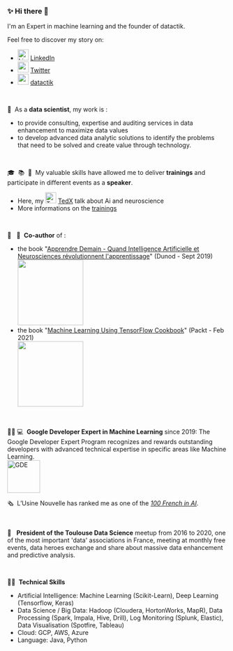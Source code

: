 ### ✨ Hi there 👋

I'm an Expert in machine learning and the founder of datactik.

Feel free to discover my story on:
- <img src="https://growthzonesitesprod.azureedge.net/wp-content/uploads/sites/1805/2020/12/LinkedIn-Icon--300x300.png" alt="LinkedIn" width="25" height="25" /> [LinkedIn](https://www.linkedin.com/in/alexia-audevart-450b8a1/)
- <img src="https://www.soroptimistinternational.org/wp-content/uploads/2020/03/251-2517877_tweet-twitter-icon-icon-chirrup-icon-icon-twitter-png-format-twitter-logo.jpg" height="25" /> [Twitter](https://twitter.com/aaudevart)
- <img src="https://www.datactik.com/favicon.ico" width="25" height="25" /> [datactik](https://www.datactik.com)

<br/>

🚀&nbsp;  As a **data scientist**, my work is :
- to provide consulting, expertise and auditing services in data enhancement to maximize data values 
- to develop advanced data analytic solutions to identify the problems that need to be solved and create value through technology.

<br/>

🎓&nbsp; 📚&nbsp;  🎤&nbsp;  My valuable skills have allowed me to deliver **trainings** and participate in different events as a **speaker**.
- Here, my <img src="https://www.tedxnarbonne.fr/wp-content/uploads/2019/10/LOGO-TED-CARRE.png" alt="TedX" width="25" height="25" /> [TedX](https://www.youtube.com/watch?v=TXt6cyogwEY&ab_channel=TEDxTalks) talk about Ai and neuroscience 
- More informations on the [trainings](https://www.datactik.com/?lang=en)

<br/>

🤖 &nbsp; 🧠&nbsp;  **Co-author** of :
- the book "[Apprendre Demain - Quand Intelligence Artificielle et Neurosciences révolutionnent l'apprentissage](www.apprendre-demain.fr)" (Dunod - Sept 2019)
<br> <img src="https://www.datactik.com/images/book-cover.png" width="150"/>
- the book "[Machine Learning Using TensorFlow Cookbook](https://www.packtpub.com/data/machine-learning-using-tensorflow-cookbook)" (Packt - Feb 2021)
<br> <img src="https://www.packtpub.com/media/catalog/product/cache/4cdce5a811acc0d2926d7f857dceb83b/9/7/9781800208865-original_98.jpeg" width="150"/>
<br/>

👩🏻‍&nbsp;💻&nbsp;  **Google Developer Expert in Machine Learning** since 2019: The Google Developer Expert Program recognizes and rewards outstanding developers with advanced technical expertise in specific areas like Machine Learning.<br/>
<img src="https://www.datactik.com/images/made_by_gde.png" alt="GDE" width="75">
<br/>

🗞&nbsp; L’Usine Nouvelle has ranked me as one of the [*100 French in AI*](https://www.usinenouvelle.com/article/l-enthousiasme-des-rencontres-alexia-audevart-presidente-du-meetup-toulouse-data-science-et-a-la-tete-de-datactik.N648553).

<br/>

🤝 &nbsp; **President of the Toulouse Data Science** meetup from 2016 to 2020, one of the most important 'data' associations in France, meeting at monthly free events, data heroes exchange and share about massive data enhancement and predictive analysis.

<br/>

👷‍♀&nbsp;  **Technical Skills**
- Artificial Intelligence: Machine Learning (Scikit-Learn), Deep Learning (Tensorflow, Keras)
- Data Science / Big Data: Hadoop (Cloudera, HortonWorks, MapR), Data Processing (Spark, Impala, Hive, Drill), Log Monitoring (Splunk, Elastic), Data Visualisation (Spotfire, Tableau)
- Cloud: GCP, AWS, Azure
- Language: Java, Python

<!--
**aaudevart/aaudevart** is a ✨ _special_ ✨ repository because its `README.md` (this file) appears on your GitHub profile.

Here are some ideas to get you started:

- 🔭 I’m currently working on ...
- 🌱 I’m currently learning ...
- 👯 I’m looking to collaborate on ...
- 🤔 I’m looking for help with ...
- 💬 Ask me about ...
- 📫 How to reach me: ...
- 😄 Pronouns: ...
- ⚡ Fun fact: ...
-->

